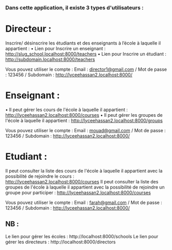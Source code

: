 ### Dans cette application, il existe 3 types d'utilisateurs :
# Directeur :
Inscrire/ désinscrire les étudiants et des enseignants à l’école à laquelle il appartient :
•	Lien pour Inscrire un enseignant : http://slug_school.localhost:8000/teachers
•	Lien pour Inscrire un étudiant : http://subdomain.localhost:8000/teachers

Vous pouvez utiliser le compte : 
Email : director1@gmail.com / Mot de passe : 123456 / Subdomain : http://lyceehassan2.localhost:8000/

# Enseignant :
•	Il peut gérer les cours de l'école à laquelle il appartient : http://lyceehassan2.localhost:8000/courses
•	Il peut gérer les groupes de l'école à laquelle il appartient : http://lyceehassan2.localhost:8000/groups

Vous pouvez utiliser le compte : Email : mouad@gmail.com / Mot de passe : 123456 / Subdomain : http://lyceehassan2.localhost:8000/

# Etudiant :
Il peut consulter la liste des cours de l'école à laquelle il appartient avec la possibilité de rejoindre le cours : http://lyceehassan2.localhost:8000/courses
Il peut consulter la liste des groupes de l'école à laquelle il appartient avec la possibilité de rejoindre un groupe pour participer : http://lyceehassan2.localhost:8000/courses

Vous pouvez utiliser le compte :  Email : farah@gmail.com / Mot de passe : 123456 / Subdomain : http://lyceehassan2.localhost:8000/

## NB : 
Le lien pour gérer les écoles : http://localhost:8000/schools
Le lien pour gérer les directeurs : http://localhost:8000/directors



